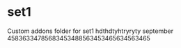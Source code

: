 # set1
Custom addons folder for set1
hdthdtyhtryryty september 45836334785683453488563453465634563465

